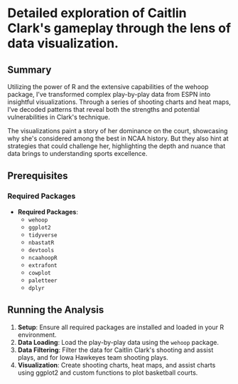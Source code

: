 # Detailed exploration of Caitlin Clark's gameplay through the lens of data visualization.

## Summary 
Utilizing the power of R and the extensive capabilities of the wehoop package, I’ve transformed complex play-by-play data from ESPN into insightful visualizations. Through a series of shooting charts and heat maps, I’ve decoded patterns that reveal both the strengths and potential vulnerabilities in Clark's technique.

The visualizations paint a story of her dominance on the court, showcasing why she's considered among the best in NCAA history. But they also hint at strategies that could challenge her, highlighting the depth and nuance that data brings to understanding sports excellence. 

## Prerequisites

### Required Packages

- **Required Packages**:
  - `wehoop`
  - `ggplot2`
  - `tidyverse`
  - `nbastatR`
  - `devtools`
  - `ncaahoopR`
  - `extrafont`
  - `cowplot`
  - `paletteer`
  - `dplyr`

## Running the Analysis

1. **Setup**: Ensure all required packages are installed and loaded in your R environment.
2. **Data Loading**: Load the play-by-play data using the `wehoop` package.
3. **Data Filtering**: Filter the data for Caitlin Clark's shooting and assist plays, and for Iowa Hawkeyes team shooting plays.
4. **Visualization**: Create shooting charts, heat maps, and assist charts using ggplot2 and custom functions to plot basketball courts.

